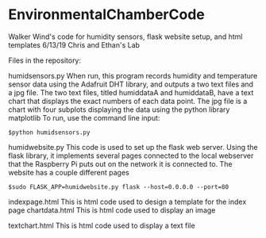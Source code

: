 # EnvironmentalChamberCode
Walker Wind's code for humidity sensors, flask website setup, and html templates
6/13/19
Chris and Ethan's Lab

Files in the repository:

humidsensors.py
    When run, this program records humidity and temperature sensor data using the Adafruit DHT library, and outputs a two text files and a     jpg file. The two text files, titled humiddataA and humiddataB, have a text chart that displays the exact numbers of each data point.
    The jpg file is a chart with four subplots displaying the data using the python library matplotlib
    To run, use the command line input:
    
    $python humidsensors.py
humidwebsite.py
    This code is used to set up the flask web server. Using the flask library, it implements several pages connected to the local webserver     that the Raspberry Pi puts out on the network it is connected to. The website has a couple different pages
    
    $sudo FLASK_APP=humidwebsite.py flask --host=0.0.0.0 --port=80
    
indexpage.html
  This is html code used to design a template for the index page
chartdata.html
  This is html code used to display an image

textchart.html
  This is html code used to display a text file
